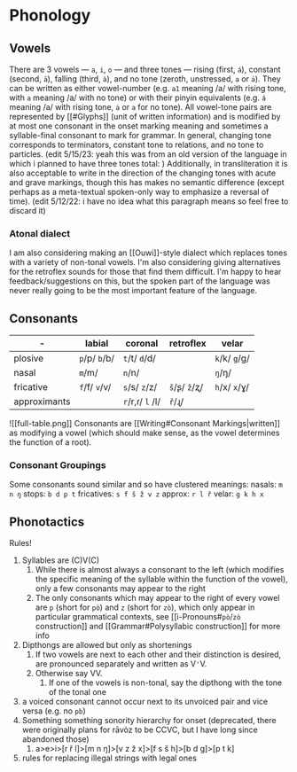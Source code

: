# Phonology
## Vowels
There are 3 vowels — `a`, `i`, `o` — and three tones — rising (first, `á`), constant (second, `ā`), falling (third, `à`), and no tone (zeroth, unstressed, `a` or `ȧ`). They can be written as either vowel-number (e.g. `a1` meaning /a/ with rising tone, with `a` meaning /a/ with no tone) or with their pinyin equivalents (e.g. `á` meaning /a/ with rising tone, `ȧ` or `a` for no tone).
All vowel-tone pairs are represented by [[#Glyphs]] (unit of written information) and is modified by at most one consonant in the onset marking meaning and sometimes a syllable-final consonant to mark for grammar.
In general, changing tone corresponds to terminators, constant tone to relations, and no tone to particles. (edit 5/15/23: yeah this was from an old version of the language in which i planned to have three tones total: )
Additionally, in transliteration it is also acceptable to write in the direction of the changing tones with acute and grave markings, though this has makes no semantic difference (except perhaps as a meta-textual spoken-only way to emphasize a reversal of time). (edit 5/12/22: i have no idea what this paragraph means so feel free to discard it)

### Atonal dialect
I am also considering making an [[Ouwi]]-style dialect which replaces tones with a variety of non-tonal vowels. I'm also considering giving alternatives for the retroflex sounds for those that find them difficult. I'm happy to hear feedback/suggestions on this, but the spoken part of the language was never really going to be the most important feature of the language. 

## Consonants
\- | labial |  coronal | retroflex |  velar 
-|-|-|-|-
plosive| `p`/p/ `b`/b/ | `t`/t/ `d`/d/ |  | `k`/k/ `g`/g/ 
nasal| `m`/m/ |  `n`/n/ | | `ŋ`/ŋ/
fricative| `f`/f/ `v`/v/ | `s`/s/ `z`/z/ | `š`/ʂ/ `ž`/ʐ/ | `h`/x/ `x`/ɣ/ 
approximants| | `r`/r,ɾ/ `l` /l/ | `ř`/ɻ/ | 
![[full-table.png]]
Consonants are [[Writing#Consonant Markings|written]] as modifying a vowel (which should make sense, as the vowel determines the function of a root). 

### Consonant Groupings
Some consonants sound similar and so have clustered meanings:
nasals: `m n ŋ`
stops: `b d p t`
fricatives: `s f š ž v z`
approx: `r l ř`
velar: `g k h x`

## Phonotactics
Rules!
1. Syllables are (C)V(C)
	1. While there is almost always a consonant to the left (which modifies the specific meaning of the syllable within the function of the vowel), only a few consonants may appear to the right
	2. The only consonants which may appear to the right of every vowel are `p` (short for `pò`) and `z` (short for `zò`), which only appear in particular grammatical contexts, see [[ì-Pronouns#`pò`/`zò` construction]] and [[Grammar#Polysyllabic construction]] for more info
2. Dipthongs are allowed but only as shortenings
	1. If two vowels are next to each other and their distinction is desired, are pronounced separately and written as V`'`V.
	2. Otherwise say VV.
		1. If one of the vowels is non-tonal, say the dipthong with the tone of the tonal one
3. a voiced consonant cannot occur next to its unvoiced pair and vice versa (e.g. no `pb`)
4. Something something sonority hierarchy for onset (deprecated, there were originally plans for rāvòz to be CCVC, but I have long since abandoned those)
	1. a>e>i>[r ř l]>[m n ŋ]>[v z ž x]>[f s š h]>[b d g]>[p t k]
5. rules for replacing illegal strings with legal ones